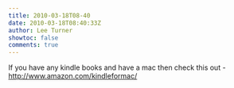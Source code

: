 ```yaml
---
title: 2010-03-18T08-40
date: 2010-03-18T08:40:33Z
author: Lee Turner
showtoc: false
comments: true
---
```


If you have any kindle books and have a mac then check this out - http://www.amazon.com/kindleformac/

